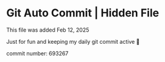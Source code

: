 # Git Auto Commit | Hidden File

This file was added Feb 12, 2025

Just for fun and keeping my daily git commit active 🤪

commit number: 693267
